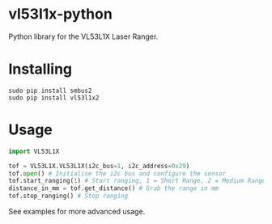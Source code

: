 # vl53l1x-python

Python library for the VL53L1X Laser Ranger.

# Installing

```
sudo pip install smbus2
sudo pip install vl53l1x2
```

# Usage

```python
import VL53L1X

tof = VL53L1X.VL53L1X(i2c_bus=1, i2c_address=0x29)
tof.open() # Initialise the i2c bus and configure the sensor
tof.start_ranging(1) # Start ranging, 1 = Short Range, 2 = Medium Range, 3 = Long Range
distance_in_mm = tof.get_distance() # Grab the range in mm
tof.stop_ranging() # Stop ranging
```

See examples for more advanced usage.
